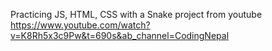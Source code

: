 Practicing JS, HTML, CSS with a Snake project from youtube
https://www.youtube.com/watch?v=K8Rh5x3c9Pw&t=690s&ab_channel=CodingNepal 

